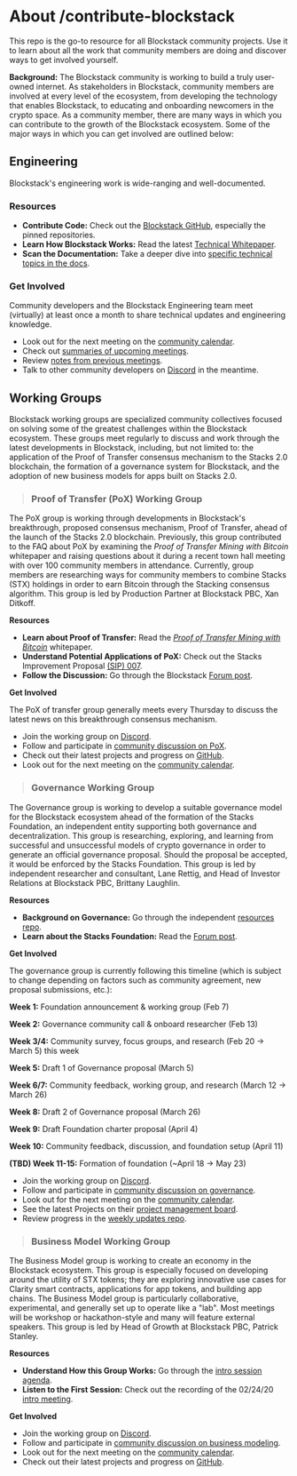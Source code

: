 # About /contribute-blockstack
This repo is the go-to resource for all Blockstack community projects. Use it to learn about all the work that community members are doing and discover ways to get involved yourself. 

**Background:** The Blockstack community is working to build a truly user-owned internet. As stakeholders in Blockstack, community members are involved at every level of the ecosystem, from developing the technology that enables Blockstack, to educating and onboarding newcomers in the crypto space. As a community member, there are many ways in which you can contribute to the growth of the Blockstack ecosystem. Some of the major ways in which you can get involved are outlined below:

## Engineering
Blockstack's engineering work is wide-ranging and well-documented. 

### Resources
- **Contribute Code:** Check out the [Blockstack GitHub](https://github.com/blockstack), especially the pinned repositories.
- **Learn How Blockstack Works:** Read the latest [Technical Whitepaper](https://blockstack.org/whitepaper.pdf).
- **Scan the Documentation:** Take a deeper dive into [specific technical topics in the docs](https://docs.blockstack.org/).

### Get Involved

Community developers and the Blockstack Engineering team meet (virtually) at least once a month to share technical updates and engineering knowledge. 
- Look out for the next meeting on the [community calendar](https://community.blockstack.org/events#tags=229080&start_date=2020-02-24&view=stream&range=events&events=20&end_date=2020-12-19).
- Check out [summaries of upcoming meetings](https://forum.blockstack.org/c/community/Engineering-Meetings).
- Review [notes from previous meetings](https://forum.blockstack.org/c/community/Dev-Calls).
- Talk to other community developers on [Discord](https://discord.gg/SHAzPgM) in the meantime.

## Working Groups
Blockstack working groups are specialized community collectives focused on solving some of the greatest challenges within the Blockstack ecosystem. These groups meet regularly to discuss and work through the latest developments in Blockstack, including, but not limited to: the application of the Proof of Transfer consensus mechanism to the Stacks 2.0 blockchain, the formation of a governance system for Blockstack, and the adoption of new business models for apps built on Stacks 2.0.

> ### Proof of Transfer (PoX) Working Group
The PoX group is working through developments in Blockstack's breakthrough, proposed consensus mechanism, Proof of Transfer, ahead of the launch of the Stacks 2.0 blockchain. Previously, this group contributed to the FAQ about PoX by examining the *Proof of Transfer Mining with Bitcoin* whitepaper and raising questions about it during a recent town hall meeting with over 100 community members in attendance. Currently, group members are researching ways for community members to combine Stacks (STX) holdings in order to earn Bitcoin through the Stacking consensus algorithm. This group is led by Production Partner at Blockstack PBC, Xan Ditkoff.

**Resources**
- **Learn about Proof of Transfer:** Read the [*Proof of Transfer Mining with Bitcoin*](https://blockstack.org/pox.pdf) whitepaper.
- **Understand Potential Applications of PoX:** Check out the Stacks Improvement Proposal [(SIP) 007](https://github.com/blockstack/blockstack-core/blob/develop/sip/sip-007-stacking-consensus.md).
- **Follow the Discussion:** Go through the Blockstack [Forum post](https://forum.blockstack.org/t/stacking-a-new-consensus-algorithm-for-blockchains/10162).

**Get Involved**

The PoX of transfer group generally meets every Thursday to discuss the latest news on this breakthrough consensus mechanism.
- Join the working group on [Discord](https://discord.gg/ygRTYVe).
- Follow and participate in [community discussion on PoX](https://forum.blockstack.org/c/Working-Groups/PoX).
- Check out their latest projects and progress on [GitHub](https://github.com/blockstackers/pox_pm).
- Look out for the next meeting on the [community calendar](https://community.blockstack.org/events#categories=70427&start_date=2020-02-24&view=stream&range=events&events=20&end_date=2020-12-31).

> ### Governance Working Group
The Governance group is working to develop a suitable governance model for the Blockstack ecosystem ahead of the formation of the Stacks Foundation, an independent entity supporting both governance and decentralization. This group is researching, exploring, and learning from successful and unsuccessful models of crypto governance in order to generate an official governance proposal. Should the proposal be accepted, it would be enforced by the Stacks Foundation. This group is led by independent researcher and consultant, Lane Rettig, and Head of Investor Relations at Blockstack PBC, Brittany Laughlin.

**Resources**
- **Background on Governance:** Go through the independent [resources repo](https://github.com/stacksgov/resources).
- **Learn about the Stacks Foundation:** Read the [Forum post](https://forum.blockstack.org/t/stacks-foundation-developing-governance-for-blockstack/10335).

**Get Involved**

The governance group is currently following this timeline (which is subject to change depending on factors such as community agreement, new proposal submissions, etc.):

**Week 1:** Foundation announcement & working group (Feb 7) 

**Week 2:** Governance community call & onboard researcher (Feb 13)

**Week 3/4:** Community survey, focus groups, and research (Feb 20 → March 5)
this week

**Week 5:** Draft 1 of Governance proposal (March 5)

**Week 6/7:** Community feedback, working group, and research (March 12 → March 26)

**Week 8:** Draft 2 of Governance proposal (March 26)

**Week 9:** Draft Foundation charter proposal (April 4)

**Week 10:** Community feedback, discussion, and foundation setup (April 11)

**(TBD) Week 11-15:** Formation of foundation (~April 18 → May 23)

- Join the working group on [Discord](https://discord.gg/qQeyUDs).
- Follow and participate in [community discussion on governance](https://forum.blockstack.org/c/Working-Groups/governance).
- Look out for the next meeting on the [community calendar](https://community.blockstack.org/events#categories=70427&start_date=2020-02-24&view=stream&range=events&events=20&end_date=2020-12-31).
- See the latest Projects on their [project management board](https://github.com/stacksgov/pm).
- Review progress in the [weekly updates repo](https://github.com/stacksgov/weekly).

> ### Business Model Working Group
The Business Model group is working to create an economy in the Blockstack ecosystem. This group is especially focused on developing around the utility of STX tokens; they are exploring innovative use cases for Clarity smart contracts, applications for app tokens, and building app chains. The Business Model group is particularly collaborative, experimental, and generally set up to operate like a "lab". Most meetings will be workshop or hackathon-style and many will feature external speakers. This group is led by Head of Growth at Blockstack PBC, Patrick Stanley.

**Resources**
- **Understand How this Group Works:** Go through the [intro session agenda](https://paper.dropbox.com/doc/Business-Model-Lab--Au_376lyZ_bEsL62y88rHIw1Ag-QoegfeEhDOMdaaTOFgydd).
- **Listen to the First Session:** Check out the recording of the 02/24/20 [intro meeting](https://paper.dropbox.com/doc/Business-Model-Lab--Au_376lyZ_bEsL62y88rHIw1Ag-QoegfeEhDOMdaaTOFgydd).

**Get Involved**
- Join the working group on [Discord](https://discord.gg/3777ANS).
- Follow and participate in [community discussion on business modeling](https://forum.blockstack.org/c/Working-Groups/Business-Model).
- Look out for the next meeting on the [community calendar](https://community.blockstack.org/events#categories=70427&start_date=2020-02-24&view=stream&range=events&events=20&end_date=2020-12-31).
- Check out their latest projects and progress on [GitHub](https://github.com/blockstackers/biz-model_pm).
